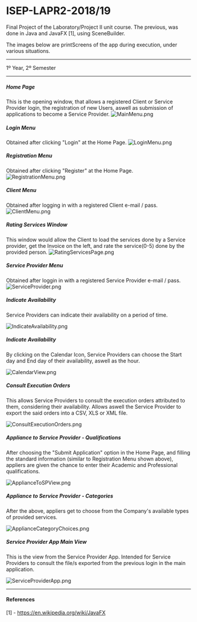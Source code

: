 # ISEP-LAPR2-2018/19

Final Project of the Laboratory/Project II unit course.
The previous, was done in Java and JavaFX [1], using SceneBuilder.

The images below are printScreens of the app during execution, under various situations.

------------------

1º Year, 2º Semester

------------------

##### Home Page
This is the opening window, that allows a registered Client or Service Provider login, the registration of new Users, aswell as submission of applications to become a Service Provider.
![MainMenu.png](Images/MainMenu.png)


##### Login Menu
Obtained after clicking "Login" at the Home Page.
![LoginMenu.png](Images/LoginMenu.png)


##### Registration Menu
Obtained after clicking "Register" at the Home Page.
![RegistrationMenu.png](Images/RegistrationMenu.png)


##### Client Menu
Obtained after logging in with a registered Client e-mail / pass.
![ClientMenu.png](Images/ClientMenu.png)


##### Rating Services Window
This window would allow the Client to load the services done by a Service provider, get the Invoice on the left, and rate the service(0-5) done by the provided person.
![RatingServicesPage.png](Images/RatingServicesPage.png)


##### Service Provider Menu
Obtained after loggin in with a registered Service Provider e-mail / pass.
![ServiceProvider.png](Images/ServiceProviderMenu.png)


##### Indicate Availability

Service Providers can indicate their availability on a period of time.

![IndicateAvailability.png](Images/IndicateAvailability.png)


##### Indicate Availability 
By clicking on the Calendar Icon, Service Providers can choose the Start day and End day of their availability, aswell as the hour.

![CalendarView.png](Images/CalendarView.png)


##### Consult Execution Orders

This allows Service Providers to consult the execution orders attributed to them, considering their availability. Allows aswell the Service Provider to export the said orders into a CSV, XLS or XML file.

![ConsultExecutionOrders.png](Images/ConsultExecutionOrders.png)


##### Appliance to Service Provider - Qualifications

After choosing the "Submit Application" option in the Home Page, and filling the standard information (similar to Registration Menu shown above), appliers are given the chance to enter their Academic and Professional qualifications.

![ApplianceToSPView.png](Images/ApplianceToSPView.png)


##### Appliance to Service Provider - Categories

After the above, appliers get to choose from the Company's available types of provided services.

![ApplianceCategoryChoices.png](Images/ApplianceCategoryChoices.png)


##### Service Provider App Main View

This is the view from the Service Provider App. Intended for Service Providers to consult the file/s exported from the previous login in the main application.

![ServiceProviderApp.png](Images/ServiceProviderApp.png)


----------------

#### References
[1] - https://en.wikipedia.org/wiki/JavaFX

